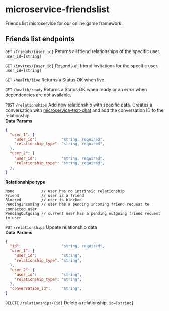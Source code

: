 # microservice-friendslist
Friends list microservice for our online game framework.

## Friends list endpoints

`GET` `/friends/{user_id}` Returns all friend relationships of the specific user. `user_id=[string]`

`GET` `/invites/{user_id}` Resends all friend invitations for the specific user. `user_id=[string]`

`GET` `/health/live` Returns a Status OK when live.

`GET` `/health/ready` Returns a Status OK when ready or an error when dependencies are not available.

`POST` `/relationships` Add new relationship with specific data. Creates a conversation with [microservice-text-chat](https://github.com/Ubivius/microservice-text-chat) and add the conversation ID to the relationship. </br>
__Data Params__
```json
{
  "user_1": {
    "user_id":           "string, required",
    "relationship_type": "string, required",
  },
  "user_2": {
    "user_id":           "string, required",
    "relationship_type": "string, required",
  },
}
```
__Relationshipe type__
```
None            // user has no intrinsic relationship
Friend          // user is a friend
Blocked         // user is blocked
PendingIncoming	// user has a pending incoming friend request to connected user
PendingOutgoing	// current user has a pending outgoing friend request to user
```

`PUT` `/relationships` Update relationship data</br>
__Data Params__
```json
{
  "id":                  "string, required",
  "user_1": {
    "user_id":           "string",
    "relationship_type": "string",
  },
  "user_2": {
    "user_id":           "string",
    "relationship_type": "string",
  },
  "conversation_id":     "string",
}
```

`DELETE` `/relationships/{id}` Delete a relationship.  `id=[string]`
